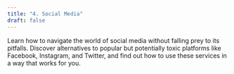 ```yaml
---
title: "4. Social Media"
draft: false
---
```


Learn how to navigate the world of social media without falling prey to its pitfalls. Discover alternatives to popular but potentially toxic platforms like Facebook, Instagram, and Twitter, and find out how to use these services in a way that works for you.
